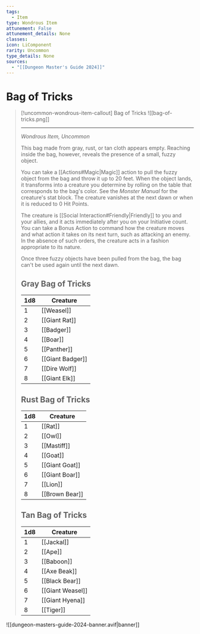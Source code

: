 ```yaml
---
tags:
  - Item
type: Wondrous Item
attunement: False
attunement_details: None
classes:
icon: LiComponent
rarity: Uncommon
type_details: None
sources: 
  - "[[Dungeon Master's Guide 2024]]"
---
```

# Bag of Tricks
>[!uncommon-wondrous-item-callout] Bag of Tricks
>![[bag-of-tricks.png]]
>
>- - -
>_Wondrous Item, Uncommon_
>
>This bag made from gray, rust, or tan cloth appears empty. Reaching inside the bag, however, reveals the presence of a small, fuzzy object.
>
>You can take a [[Actions#Magic\|Magic]] action to pull the fuzzy object from the bag and throw it up to 20 feet. When the object lands, it transforms into a creature you determine by rolling on the table that corresponds to the bag's color. See the _Monster Manual_ for the creature's stat block. The creature vanishes at the next dawn or when it is reduced to 0 Hit Points.
>
>The creature is [[Social Interaction#Friendly\|Friendly]] to you and your allies, and it acts immediately after you on your Initiative count. You can take a Bonus Action to command how the creature moves and what action it takes on its next turn, such as attacking an enemy. In the absence of such orders, the creature acts in a fashion appropriate to its nature.
>
>Once three fuzzy objects have been pulled from the bag, the bag can't be used again until the next dawn.
>
>## Gray Bag of Tricks
>
>|1d8|Creature|
>|---|---|
>|1|[[Weasel]]|
>|2|[[Giant Rat]]|
>|3|[[Badger]]|
>|4|[[Boar]]|
>|5|[[Panther]]|
>|6|[[Giant Badger]]|
>|7|[[Dire Wolf]]|
>|8|[[Giant Elk]]|
>
>## Rust Bag of Tricks
>
>|1d8|Creature|
>|---|---|
>|1|[[Rat]]|
>|2|[[Owl]]|
>|3|[[Mastiff]]|
>|4|[[Goat]]|
>|5|[[Giant Goat]]|
>|6|[[Giant Boar]]|
>|7|[[Lion]]|
>|8|[[Brown Bear]]|
>
>## Tan Bag of Tricks
>
>|1d8|Creature|
>|---|---|
>|1|[[Jackal]]|
>|2|[[Ape]]|
>|3|[[Baboon]]|
>|4|[[Axe Beak]]|
>|5|[[Black Bear]]|
>|6|[[Giant Weasel]]|
>|7|[[Giant Hyena]]|
>|8|[[Tiger]]|



![[dungeon-masters-guide-2024-banner.avif|banner]]
